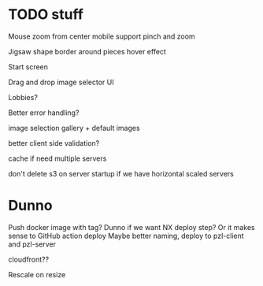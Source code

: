 # TODO stuff

Mouse zoom from center
mobile support pinch and zoom

Jigsaw shape
border around pieces
hover effect

Start screen

Drag and drop image selector UI

Lobbies?

Better error handling?

image selection gallery + default images

better client side validation?

cache if need multiple servers

don't delete s3 on server startup if we have horizontal scaled servers

# Dunno

Push docker image with tag?
Dunno if we want NX deploy step? Or it makes sense to
GitHub action deploy
Maybe better naming, deploy to pzl-client and pzl-server

cloudfront??

Rescale on resize
